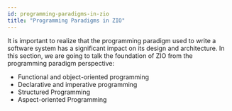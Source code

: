 ```yaml
---
id: programming-paradigms-in-zio
title: "Programming Paradigms in ZIO"
---
```


It is important to realize that the programming paradigm used to write a software system has a significant impact on its design and architecture. In this section, we are going to talk the foundation of ZIO from the programming paradigm perspective:

- Functional and object-oriented programming
- Declarative and imperative programming
- Structured Programming
- Aspect-oriented Programming
